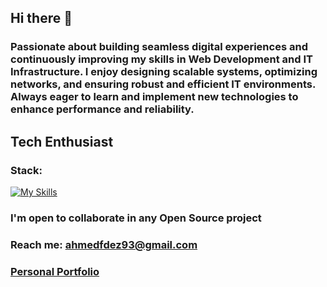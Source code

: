 ## Hi there 👋

### Passionate about building seamless digital experiences and continuously improving my skills in Web Development and IT Infrastructure. I enjoy designing scalable systems, optimizing networks, and ensuring robust and efficient IT environments. Always eager to learn and implement new technologies to enhance performance and reliability.

## Tech Enthusiast
### Stack: 
[![My Skills](https://skillicons.dev/icons?i=git,html,css,js,react,php,mysql)](https://skillicons.dev)

### I'm open to collaborate in any Open Source project

### Reach me: ahmedfdez93@gmail.com

### [Personal Portfolio](https://ahmedfdezportfolio.pages.dev/)

<!--
**Krypter93/Krypter93** is a ✨ _special_ ✨ repository because its `README.md` (this file) appears on your GitHub profile.

Here are some ideas to get you started:

- 🔭 I’m currently working on ...
- 🌱 I’m currently learning ...
- 👯 I’m looking to collaborate on ...
- 🤔 I’m looking for help with ...
- 💬 Ask me about ...
- 📫 How to reach me: ...
- 😄 Pronouns: ...
- ⚡ Fun fact: ...
-->
